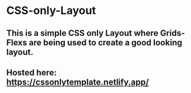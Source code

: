 # CSS-only-Layout
## This is a simple CSS only Layout where Grids-Flexs are being used to create a good looking layout.

## Hosted here: https://cssonlytemplate.netlify.app/
